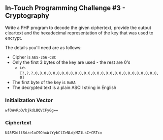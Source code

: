 ## In-Touch Programming Challenge #3 - Cryptography

Write a PHP program to decode the given ciphertext, provide the output cleartext and the hexadecimal representation of the key that was used to encrypt.

The details you'll need are as follows:

* Cipher is `AES-256-CBC`
* Only the first 3 bytes of the key are used - the rest are 0's
	* i.e. `[?,?,?,0,0,0,0,0,0,0,0,0,0,0,0,0,0,0,0,0,0,0,0,0,0,0,0,0,0,0,0,0]`
* The first byte of the key is `0xBA`
* The decrypted text is a plain ASCII string in English

### Initialization Vector

	wfQWvRpD/bjkdLBQVCFyGg==

### Ciphertext

	U45PXdltSdze1oC9OhxWtYybClZeNLd/MZ1LsC+CRTc=
